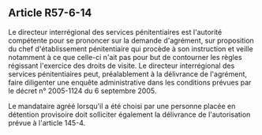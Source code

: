 Article R57-6-14
----
Le directeur interrégional des services pénitentiaires est l'autorité compétente
pour se prononcer sur la demande d'agrément, sur proposition du chef
d'établissement pénitentiaire qui procède à son instruction et veille notamment
à ce que celle-ci n'ait pas pour but de contourner les règles régissant
l'exercice des droits de visite. Le directeur interrégional des services
pénitentiaires peut, préalablement à la délivrance de l'agrément, faire
diligenter une enquête administrative dans les conditions prévues par le décret
n° 2005-1124 du 6 septembre 2005.

Le mandataire agréé lorsqu'il a été choisi par une personne placée en détention
provisoire doit solliciter également la délivrance de l'autorisation prévue à
l'article 145-4.
